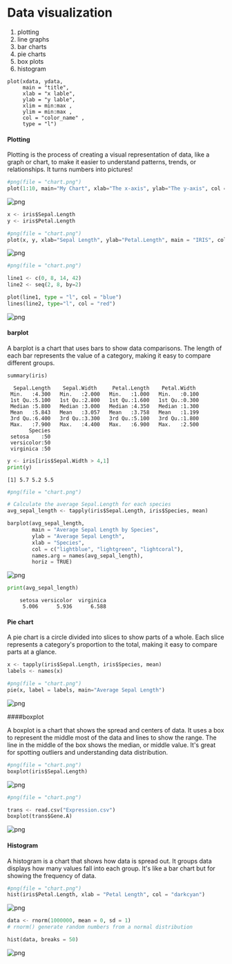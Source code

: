 # Data visualization
1. plotting
2. line graphs
3. bar charts
4. pie charts
5. box plots
6. histogram




```
plot(xdata, ydata,
     main = "title",
     xlab = "x lable",
     ylab = "y lable",
     xlim = min:max ,
     ylim = min:max ,
     col = "color_name" ,
     type = "l")

```




#### Plotting

Plotting is the process of creating a visual representation of data, like a graph or chart, to make it easier to understand patterns, trends, or relationships. It turns numbers into pictures!


```python
#png(file = "chart.png")
plot(1:10, main="My Chart", xlab="The x-axis", ylab="The y-axis", col = "darkcyan")
```


    
![png](Session_5_files/Session_5_2_0.png)
    



```python
x <- iris$Sepal.Length
y <- iris$Petal.Length

#png(file = "chart.png")
plot(x, y, xlab="Sepal Length", ylab="Petal.Length", main = "IRIS", col = "red")
```


    
![png](Session_5_files/Session_5_3_0.png)
    



```python
#png(file = "chart.png")

line1 <- c(0, 8, 14, 42)
line2 <- seq(2, 8, by=2)

plot(line1, type = "l", col = "blue")
lines(line2, type="l", col = "red")
```


    
![png](Session_5_files/Session_5_4_0.png)
    


#### barplot

A barplot is a chart that uses bars to show data comparisons. The length of each bar represents the value of a category, making it easy to compare different groups.


```python
summary(iris)

```


      Sepal.Length    Sepal.Width     Petal.Length    Petal.Width   
     Min.   :4.300   Min.   :2.000   Min.   :1.000   Min.   :0.100  
     1st Qu.:5.100   1st Qu.:2.800   1st Qu.:1.600   1st Qu.:0.300  
     Median :5.800   Median :3.000   Median :4.350   Median :1.300  
     Mean   :5.843   Mean   :3.057   Mean   :3.758   Mean   :1.199  
     3rd Qu.:6.400   3rd Qu.:3.300   3rd Qu.:5.100   3rd Qu.:1.800  
     Max.   :7.900   Max.   :4.400   Max.   :6.900   Max.   :2.500  
           Species  
     setosa    :50  
     versicolor:50  
     virginica :50  
                    
                    
                    



```python
y <- iris[iris$Sepal.Width > 4,1]
print(y)
```

    [1] 5.7 5.2 5.5



```python
#png(file = "chart.png")

# Calculate the average Sepal.Length for each species
avg_sepal_length <- tapply(iris$Sepal.Length, iris$Species, mean)

barplot(avg_sepal_length,
        main = "Average Sepal Length by Species",
        ylab = "Average Sepal Length",
        xlab = "Species",
        col = c("lightblue", "lightgreen", "lightcoral"),
        names.arg = names(avg_sepal_length),
        horiz = TRUE)
```


    
![png](Session_5_files/Session_5_8_0.png)
    



```python
print(avg_sepal_length)
```

        setosa versicolor  virginica 
         5.006      5.936      6.588 


#### Pie chart


A pie chart is a circle divided into slices to show parts of a whole. Each slice represents a category's proportion to the total, making it easy to compare parts at a glance.


```python
x <- tapply(iris$Sepal.Length, iris$Species, mean)
labels <- names(x)

#png(file = "chart.png")
pie(x, label = labels, main="Average Sepal Length")

```


    
![png](Session_5_files/Session_5_11_0.png)
    


####boxplot

A boxplot is a chart that shows the spread and centers of data. It uses a box to represent the middle most of the data and lines to show the range. The line in the middle of the box shows the median, or middle value. It's great for spotting outliers and understanding data distribution.


```python
#png(file = "chart.png")
boxplot(iris$Sepal.Length)
```


    
![png](Session_5_files/Session_5_13_0.png)
    



```python
#png(file = "chart.png")

trans <- read.csv("Expression.csv")
boxplot(trans$Gene.A)
```


    
![png](Session_5_files/Session_5_14_0.png)
    


#### Histogram

A histogram is a chart that shows how data is spread out. It groups data displays how many values fall into each group. It's like a bar chart but for showing the frequency of data.


```python
#png(file = "chart.png")
hist(iris$Petal.Length, xlab = "Petal Length", col = "darkcyan")
```


    
![png](Session_5_files/Session_5_16_0.png)
    



```python
data <- rnorm(1000000, mean = 0, sd = 1)
# rnorm() generate random numbers from a normal distribution

hist(data, breaks = 50)
```


    
![png](Session_5_files/Session_5_17_0.png)
    

